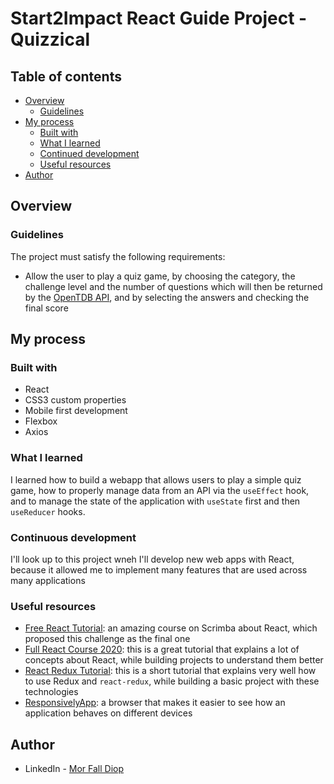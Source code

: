 # Start2Impact React Guide Project - Quizzical

## Table of contents

- [Overview](#overview)
  - [Guidelines](#guidelines)
- [My process](#my-process)
  - [Built with](#built-with)
  - [What I learned](#what-i-learned)
  - [Continued development](#continued-development)
  - [Useful resources](#useful-resources)
- [Author](#author)


## Overview

### Guidelines

The project must satisfy the following requirements:

- Allow the user to play a quiz game, by choosing the category, the challenge level and the number of questions which will then be returned by the [OpenTDB API](https://opentdb.com/), and by selecting the answers and checking the final score

## My process

### Built with

- React
- CSS3 custom properties
- Mobile first development
- Flexbox
- Axios

### What I learned

I learned how to build a webapp that allows users to play a simple quiz game, how to properly manage data from an API via the `useEffect` hook, and to manage the state of the application with `useState` first and then `useReducer` hooks.

### Continuous development

I'll look up to this project wneh I'll develop new web apps with React, because it allowed me to implement many features that are used across many applications

### Useful resources

- [Free React Tutorial](https://scrimba.com/learn/learnreact/): an amazing course on Scrimba about React, which proposed this challenge as the final one
- [Full React Course 2020](https://www.youtube.com/watch?v=4UZrsTqkcW4): this is a great tutorial that explains a lot of concepts about React, while building projects to understand them better
- [React Redux Tutorial](https://www.youtube.com/watch?v=CVpUuw9XSjY): this is a short tutorial that explains very well how to use Redux and `react-redux`, while building a basic project with these technologies
- [ResponsivelyApp](https://responsively.app/): a browser that makes it easier to see how an application behaves on different devices

## Author

- LinkedIn - [Mor Fall Diop](https://www.linkedin.com/in/mor-fall-diop-07b40a18b)
